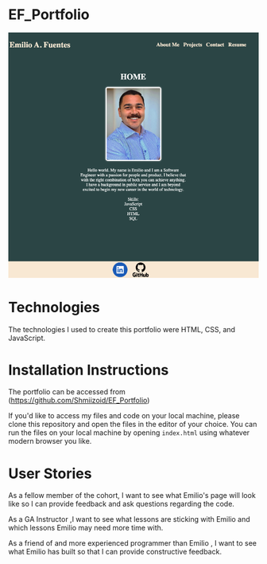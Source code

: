 # EF_Portfolio

![Landing page screengrab](/portfolioscreenshot.png)

# Technologies

The technologies I used to create this portfolio were HTML, CSS, and JavaScript.

# Installation Instructions

The portfolio can be accessed from (https://github.com/Shmiizoid/EF_Portfolio)

If you'd like to access my files and code on your local machine, please clone this repository and open the files in the editor of your choice. You can run the files on your local machine by opening `index.html` using whatever modern browser you like.

# User Stories

As a fellow member of the cohort, I want to see what Emilio's page will look like so I can provide feedback and ask questions regarding the code.

As a GA Instructor ,I want to see what lessons are sticking with Emilio and which lessons Emilio may need more time with.

As a friend of and more experienced programmer than Emilio , I want to see what Emilio has built so that I can provide constructive feedback.

